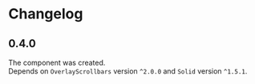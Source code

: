 # Changelog

## 0.4.0

The component was created.  
Depends on `OverlayScrollbars` version `^2.0.0` and `Solid` version `^1.5.1`.
